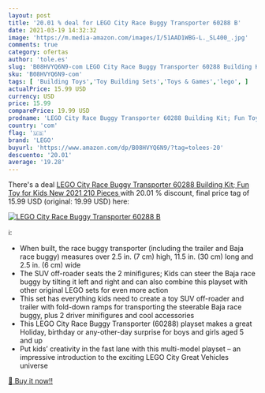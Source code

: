 ```yaml
---
layout: post
title: '20.01 % deal for LEGO City Race Buggy Transporter 60288 B'
date: 2021-03-19 14:32:32
image: 'https://m.media-amazon.com/images/I/51AAD1WBG-L._SL400_.jpg'
comments: true
category: ofertas
author: 'tole.es'
slug: 'B08HVYQ6N9-com LEGO City Race Buggy Transporter 60288 Building Kit; Fun...'
sku: 'B08HVYQ6N9-com'
tags: [ 'Building Toys','Toy Building Sets','Toys & Games','lego', ]
actualPrice: 15.99 USD
currency: USD
price: 15.99
comparePrice: 19.99 USD
prodname: 'LEGO City Race Buggy Transporter 60288 Building Kit; Fun Toy for Kids  New 2021  210 Pieces '
country: 'com'
flag: '🇺🇸'
brand: 'LEGO'
buyurl: 'https://www.amazon.com/dp/B08HVYQ6N9/?tag=tolees-20'
descuento: '20.01'
average: '19.28'
---
```


There's a deal [LEGO City Race Buggy Transporter 60288 Building Kit; Fun Toy for Kids  New 2021  210 Pieces ](https://www.amazon.com/dp/B08HVYQ6N9/?tag=tolees-20)  with  20.01 % discount, final price tag of  15.99 USD (original: 19.99 USD) here:

[![LEGO City Race Buggy Transporter 60288 B](https://m.media-amazon.com/images/I/51AAD1WBG-L._SL400_.jpg)](https://www.amazon.com/dp/B08HVYQ6N9/?tag=tolees-20)

ℹ️:

- When built, the race buggy transporter (including the trailer and Baja race buggy) measures over 2.5 in. (7 cm) high, 11.5 in. (30 cm) long and 2.5 in. (6 cm) wide
- The SUV off-roader seats the 2 minifigures; Kids can steer the Baja race buggy by tilting it left and right and can also combine this playset with other original LEGO sets for even more action
- This set has everything kids need to create a toy SUV off-roader and trailer with fold-down ramps for transporting the steerable Baja race buggy, plus 2 driver minifigures and cool accessories
- This LEGO City Race Buggy Transporter (60288) playset makes a great Holiday, birthday or any-other-day surprise for boys and girls aged 5 and up
- Put kids’ creativity in the fast lane with this multi-model playset – an impressive introduction to the exciting LEGO City Great Vehicles universe

[🛒 Buy it now!!](https://www.amazon.com/dp/B08HVYQ6N9/?tag=tolees-20)
